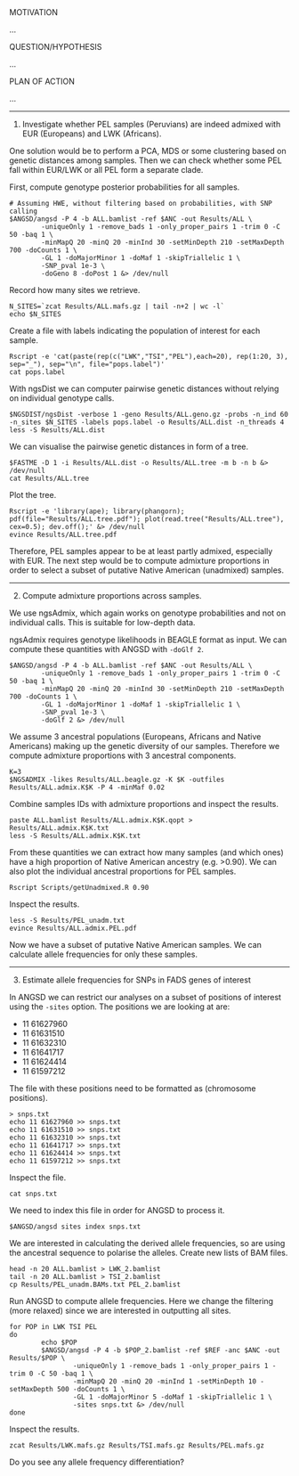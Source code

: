
##


MOTIVATION

...

QUESTION/HYPOTHESIS

...

PLAN OF ACTION

...

---------------

1) Investigate whether PEL samples (Peruvians) are indeed admixed with EUR (Europeans) and LWK (Africans).

One solution would be to perform a PCA, MDS or some clustering based on genetic distances among samples.
Then we can check whether some PEL fall within EUR/LWK or all PEL form a separate clade. 

First, compute genotype posterior probabilities for all samples.
 
```
# Assuming HWE, without filtering based on probabilities, with SNP calling
$ANGSD/angsd -P 4 -b ALL.bamlist -ref $ANC -out Results/ALL \
        -uniqueOnly 1 -remove_bads 1 -only_proper_pairs 1 -trim 0 -C 50 -baq 1 \
        -minMapQ 20 -minQ 20 -minInd 30 -setMinDepth 210 -setMaxDepth 700 -doCounts 1 \
        -GL 1 -doMajorMinor 1 -doMaf 1 -skipTriallelic 1 \
        -SNP_pval 1e-3 \
        -doGeno 8 -doPost 1 &> /dev/null
```

Record how many sites we retrieve.
```
N_SITES=`zcat Results/ALL.mafs.gz | tail -n+2 | wc -l`
echo $N_SITES
```

Create a file with labels indicating the population of interest for each sample.
```
Rscript -e 'cat(paste(rep(c("LWK","TSI","PEL"),each=20), rep(1:20, 3), sep="_"), sep="\n", file="pops.label")'
cat pops.label
```

With ngsDist we can computer pairwise genetic distances without relying on individual genotype calls.
```
$NGSDIST/ngsDist -verbose 1 -geno Results/ALL.geno.gz -probs -n_ind 60 -n_sites $N_SITES -labels pops.label -o Results/ALL.dist -n_threads 4
less -S Results/ALL.dist
```

We can visualise the pairwise genetic distances in form of a tree.
```
$FASTME -D 1 -i Results/ALL.dist -o Results/ALL.tree -m b -n b &> /dev/null
cat Results/ALL.tree
```

Plot the tree.
```
Rscript -e 'library(ape); library(phangorn); pdf(file="Results/ALL.tree.pdf"); plot(read.tree("Results/ALL.tree"), cex=0.5); dev.off();' &> /dev/null
evince Results/ALL.tree.pdf
```

Therefore, PEL samples appear to be at least partly admixed, especially with EUR.
The next step would be to compute admixture proportions in order to select a subset of putative Native American (unadmixed) samples.

------------------------

2) Compute admixture proportions across samples.

We use ngsAdmix, which again works on genotype probabilities and not on individual calls.
This is suitable for low-depth data.

ngsAdmix requires genotype likelihoods in BEAGLE format as input.
We can compute these quantities with ANGSD with `-doGlf 2`.
```
$ANGSD/angsd -P 4 -b ALL.bamlist -ref $ANC -out Results/ALL \
        -uniqueOnly 1 -remove_bads 1 -only_proper_pairs 1 -trim 0 -C 50 -baq 1 \
        -minMapQ 20 -minQ 20 -minInd 30 -setMinDepth 210 -setMaxDepth 700 -doCounts 1 \
        -GL 1 -doMajorMinor 1 -doMaf 1 -skipTriallelic 1 \
        -SNP_pval 1e-3 \
        -doGlf 2 &> /dev/null
```

We assume 3 ancestral populations (Europeans, Africans and Native Americans) making up the genetic diversity of our samples.
Therefore we compute admixture proportions with 3 ancestral components.
```
K=3
$NGSADMIX -likes Results/ALL.beagle.gz -K $K -outfiles Results/ALL.admix.K$K -P 4 -minMaf 0.02
```

Combine samples IDs with admixture proportions and inspect the results.
```
paste ALL.bamlist Results/ALL.admix.K$K.qopt > Results/ALL.admix.K$K.txt
less -S Results/ALL.admix.K$K.txt
```

From these quantities we can extract how many samples (and which ones) have a high proportion of Native American ancestry (e.g. >0.90).
We can also plot the individual ancestral proportions for PEL samples.
``` 
Rscript Scripts/getUnadmixed.R 0.90
```
Inspect the results.
```
less -S Results/PEL_unadm.txt
evince Results/ALL.admix.PEL.pdf
```

Now we have a subset of putative Native American samples.
We can calculate allele frequencies for only these samples.

------------------------

3) Estimate allele frequencies for SNPs in FADS genes of interest

In ANGSD we can restrict our analyses on a subset of positions of interest using the `-sites` option.
The positions we are looking at are: 
- 11 61627960 <br>
- 11 61631510 <br>
- 11 61632310 <br>
- 11 61641717 <br>
- 11 61624414 <br>
- 11 61597212 <br>

The file with these positions need to be formatted as (chromosome positions).
```
> snps.txt
echo 11 61627960 >> snps.txt
echo 11 61631510 >> snps.txt
echo 11 61632310 >> snps.txt
echo 11 61641717 >> snps.txt
echo 11 61624414 >> snps.txt
echo 11 61597212 >> snps.txt
```
Inspect the file.
```
cat snps.txt
```

We need to index this file in order for ANGSD to process it.
```
$ANGSD/angsd sites index snps.txt
```

We are interested in calculating the derived allele frequencies, so are using the ancestral sequence to polarise the alleles.
Create new lists of BAM files.
```
head -n 20 ALL.bamlist > LWK_2.bamlist
tail -n 20 ALL.bamlist > TSI_2.bamlist
cp Results/PEL_unadm.BAMs.txt PEL_2.bamlist
```

Run ANGSD to compute allele frequencies.
Here we change the filtering (more relaxed) since we are interested in outputting all sites.
```
for POP in LWK TSI PEL
do
        echo $POP
        $ANGSD/angsd -P 4 -b $POP_2.bamlist -ref $REF -anc $ANC -out Results/$POP \
                -uniqueOnly 1 -remove_bads 1 -only_proper_pairs 1 -trim 0 -C 50 -baq 1 \
                -minMapQ 20 -minQ 20 -minInd 1 -setMinDepth 10 -setMaxDepth 500 -doCounts 1 \
                -GL 1 -doMajorMinor 5 -doMaf 1 -skipTriallelic 1 \
                -sites snps.txt &> /dev/null
done
```

Inspect the results.
```
zcat Results/LWK.mafs.gz Results/TSI.mafs.gz Results/PEL.mafs.gz
```

Do you see any allele frequency differentiation?











